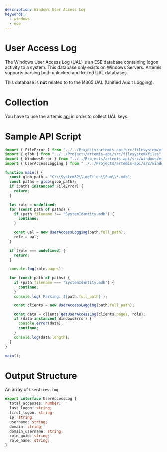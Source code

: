 ```yaml
---
description: Windows User Access Log
keywords:
  - windows
  - ese
---
```


# User Access Log

The Windows User Access Log (UAL) is an ESE database containing logon activity
to a system. This database only exists on Windows Servers. Artemis supports
parsing both unlocked and locked UAL databases.

This database is **not** related to to the M365 UAL (Unified Audit Logging).

# Collection

You have to use the artemis [api](../../API/overview.md) in order to collect UAL
keys.

# Sample API Script

```typescript
import { FileError } from "../../Projects/artemis-api/src/filesystem/errors";
import { glob } from "../../Projects/artemis-api/src/filesystem/files";
import { WindowsError } from "../../Projects/artemis-api/src/windows/errors";
import { UserAccessLogging } from "../../Projects/artemis-api/src/windows/ese/ual";

function main() {
  const glob_path = "C:\\System32\\LogFiles\\Sum\\*.mdb";
  const paths = glob(glob_path);
  if (paths instanceof FileError) {
    return;
  }

  let role = undefined;
  for (const path of paths) {
    if (path.filename !== "SystemIdentity.mdb") {
      continue;
    }

    const ual = new UserAccessLogging(path.full_path);
    role = ual;
  }

  if (role === undefined) {
    return;
  }

  console.log(role.pages);

  for (const path of paths) {
    if (path.filename === "SystemIdentity.mdb") {
      continue;
    }
    console.log(`Parsing: ${path.full_path}`);

    const clients = new UserAccessLogging(path.full_path);

    const data = clients.getUserAccessLog(clients.pages, role);
    if (data instanceof WindowsError) {
      console.error(data);
      continue;
    }
    console.log(data.length);
  }
}

main();
```

# Output Structure

An array of `UserAccessLog`

```typescript
export interface UserAccessLog {
  total_accesses: number;
  last_logon: string;
  first_logon: string;
  ip: string;
  username: string;
  domain: string;
  domain_username: string;
  role_guid: string;
  role_name: string;
}
```

